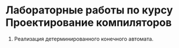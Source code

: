 # Лабораторные работы по курсу Проектирование компиляторов
1) Реализация детерминированного конечного автомата.
